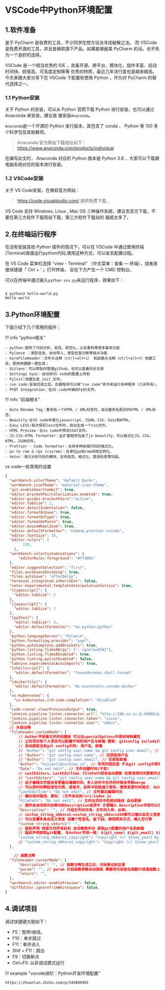 # VSCode中Python环境配置


## 1.软件准备

鉴于 PyCharm 是收费的工具，不少同学在想方设法寻找破解之法。
而 VSCode 是免费开源的工具，并且是微软旗下产品，如果能够媲美 PyCharm 的话，也不失为一个良好的选择。

VSCode 是一个相当优秀的 IDE ，具备开源、跨平台、模块化、插件丰富、启动时间快、颜值高、可高度定制等等
优秀的特质，最近几年流行度也是越来越高。
今天来跟大家分享下在 VSCode 下配置和使用 Python ，作为对 PyCharm 的替代选择之一。

### 1.1 Python安装

关于 Python 的安装，可以从 Python 官网下载 Python 进行安装，也可以通过 Anaconda 来安装，建议直
接安装`Anaconda`。

`Anaconda`是一个开源的 Python 发行版本，其包含了 conda 、 Python 等 100 多个科学包及其依赖项。

> Anaconda 官方网站下载地址如下：
> https://www.anaconda.com/products/individual

在编写此文时， Anaconda 对应的 Python 版本是 Python 3.8 ，大家可以下载跟电脑系统对应的版本进行安装。



### 1.2 VSCode安装

关于 VS Code安装，在微软官方网站：

> https://code.visualstudio.com/ 提供免费下载， 

VS Code 支持 Windows, Linux , Mac OS 三种操作系统，建议去官方下载，不要在第三方软件下载网站下载，第三方软件下载站的
猫腻太多了。



## 2.在终端运行程序
在没有安装其他 Python 插件的情况下，可以在 VSCode 中通过使用终端(Terminal)直接运行python代码,使用这种方式，可以省去配置过程。

在 VS Code 菜单栏选择 “view - Terminal” （中文菜单：查看 — 终端），或者直接快捷键「 Ctrl + ‘ 」打开终端，
会在下方产生一个 CMD 控制台。

可以在终端中通过输入`python xxx.py`来运行程序，效果如下：
```shell

$ python3 hello-world.py 
Hello world
```

## 3.Python环境配置

下面介绍下几个常用的插件：

!!! info "python相关"
    
    - python:提供了代码分析，高亮，规范化，以及重构等很多基本功能
    - Pylance ：类型信息、自动导入、类型检查诊断等相关功能
    - koroFileHeader：文件头注释（ctrl+alt+i） 和函数头注释（ctrl+alt+t）快捷工具，使用快捷键一键生成；
    - Gitlens：可以帮助你管理github，也可以查看历史记录
    - Settings Sync：自动将VS code的配置上传到
    - Pylnit:快捷生成_init_文件。
    - run code:安装完成之后，右键程序可以用“run code"命令来运行多种程序（几乎所有）。
    - PYQT Integration：在VS code中编码PyQt文件。





!!! info "前端相关"

    - Auto Rename Tag：重命名一个HTML / XML标签时，自动重命名配对的HTML / XML标签。
    - Beautify:在VS code中美化javascript，JSON，CSS，Sass和HTML。
    - Easy LESS:每次保存less文件时，自动生成一个css文件。
    - HTML Preview：在vs code中预览html文件。
    - JS-CSS-HTML Formatter：此扩展程序包装了js-beautify，可以格式化JS，CSS，HTML，JSON文件。
    - Prettier - Code formatter：支持多种前端代码的格式化。
    - px to rem & rpx (cssrem)：在单位px和rem间相互转化。
    - Vetur：美化VUE代码的模块，支持高亮，格式化，错误检查等功能。



vs code一些常用的设置

```json
{
  "workbench.colorTheme": "Default Dark+",
  "workbench.iconTheme": "material-icon-theme",
  "git.enableSmartCommit": true,
  "editor.bracketPairColorization.enabled": true,
  "editor.guides.bracketPairs":"active",
  "editor.tabSize": 2,
  "editor.detectIndentation": false,
  "editor.formatOnSave": true,
  "editor.formatOnType": true,
  "editor.formatOnPaste": true,
  "editor.mouseWheelZoom": true,
  "editor.defaultFormatter": "esbenp.prettier-vscode",
  "editor.fontSize": 16,
  "editor.rulers": [
        120,
    ],
  "workbench.colorCustomizations": {
      "editorRuler.foreground": "#ff4081"
  },
  "editor.suggestSelection": "first",
  "files.autoGuessEncoding": true,
  "files.autoSave": "afterDelay",
  "terminal.integrated.inheritEnv": false,
  "vetur.experimental.templateInterpolationService": true,
  "[typescript]": {
    "editor.tabSize": 2
  },
  "[javascript]": {
    "editor.tabSize": 2
  },
  "[python]": {
    "editor.tabSize": 4,
    "editor.defaultFormatter": "ms-python.python"
  },
  "python.languageServer": "Pylance",
  "python.formatting.provider": "yapf",
  "python.autoComplete.addBrackets": true,
  "python.linting.flake8Args": ["--ignore=E501"],
  "python.linting.flake8Enabled": true,
  "python.linting.pylintEnabled": false,
  "tabnine.experimentalAutoImports": true,
  "[shellscript]": {
    "editor.defaultFormatter": "foxundermoon.shell-format"
  },
  "[dockerfile]": {
    "editor.defaultFormatter": "ms-azuretools.vscode-docker"
  },
  "vs-kubernetes": {
    "vs-kubernetes.crd-code-completion": "disabled"
  },
  "code-runner.clearPreviousOutput": true,
  "jenkins.pipeline.linter.connector.url": "http://106.xx.xx.8:30088/pipeline-model-converter/validate",
  "jenkins.pipeline.linter.connector.token": "xxxxx",
  "jenkins.pipeline.linter.connector.user": "admin",
  // 头部注释
  "fileheader.customMade": {
      // Author字段是文件的创建者 可以在specialOptions中更改特殊属性
      // 公司项目和个人项目可以配置不同的用户名与邮箱 搜索: gitconfig includeIf  比如: https://ayase.moe/2021/03/09/customized-git-config/
      // 自动提取当前git config中的: 用户名、邮箱
      // "Author": "git config user.name && git config user.email", // 同时获取用户名与邮箱
      // "Author": "git config user.name", // 仅获取用户名
      // "Author": "git config user.email", // 仅获取邮箱
      "Author": "hujianli@oschina.cn", // 写死的固定值 不从git config中获取
      "Date": "Do not edit", // 文件创建时间(不变)
      // LastEditors、LastEditTime、FilePath将会自动更新 如果觉得时间更新的太频繁可以使用throttleTime(默认为1分钟)配置更改更新时间。
      // "LastEditors": "git config user.name && git config user.email", // 文件最后编辑者 与Author字段一致
      // 由于编辑文件就会变更最后编辑时间，多人协作中合并的时候会导致merge
      // 可以将时间颗粒度改为周、或者月，这样冲突就减少很多。搜索变更时间格式: dateFormat
      "LastEditTime": "Do not edit", // 文件最后编辑时间
      // 输出相对路径，类似: /文件夹名称/src/index.js
      "FilePath": "Do not edit", // 文件在项目中的相对路径 自动更新
      // 插件会自动将光标移动到Description选项中 方便输入 Description字段可以在specialOptions更改
      "Description": "", // 介绍文件的作用、文件的入参、出参。
      // custom_string_obkoro1~custom_string_obkoro100都可以输出自定义信息
      // 可以设置多条自定义信息 设置个性签名、留下QQ、微信联系方式、输入空行等
      "custom_string_obkoro1": "", 
      // 版权声明 保留文件所有权利 自动替换年份 获取git配置的用户名和邮箱
      // 版权声明获取git配置, 与Author字段一致: ${git_name} ${git_email} ${git_name_email}
      "custom_string_obkoro1_copyright": "Copyright (c) ${now_year} by ${git_name_email}, All Rights Reserved. "
      // "custom_string_obkoro1_copyright": "Copyright (c) ${now_year} by 写死的公司名/用户名, All Rights Reserved. "
  },

    // 函数注释
  "fileheader.cursorMode": {
      "description": "", // 函数注释生成之后，光标移动到这里
      "param": "", // param 开启函数参数自动提取 需要将光标放在函数行或者函数上方的空白行
      "return": "",
  },
  "workbench.editor.enablePreview": false,
  "diffEditor.ignoreTrimWhitespace": false,
}

```



## 4.调试项目

调试快捷键大致如下：

- F5：暂停/继续。 
- F10：单步跳过 
- F11：单步进入 
- Shif + F11：跳出
- F9：切换断点 
- Ctrl+F5: 以非调试模式运行







!!! example "vscode进阶：Python开发环境配置"


    https://zhuanlan.zhihu.com/p/345806901